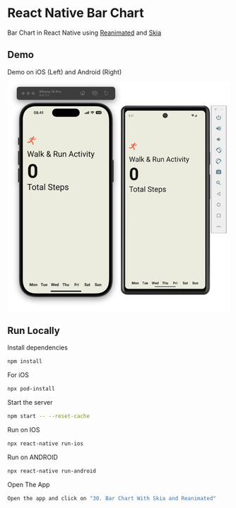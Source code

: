 # React Native Bar Chart

Bar Chart in React Native using [Reanimated](https://docs.swmansion.com/react-native-reanimated/) and [Skia](https://shopify.github.io/react-native-skia/docs/getting-started/installation/)

## Demo

Demo on iOS (Left) and Android (Right)

![Demo](./Demo.gif)

## Run Locally

Install dependencies

```bash
npm install
```

For iOS

```bash
npx pod-install
```

Start the server

```bash
npm start -- --reset-cache
```

Run on IOS

```bash
npx react-native run-ios
```

Run on ANDROID

```bash
npx react-native run-android
```

Open The App

```bash
Open the app and click on "30. Bar Chart With Skia and Reanimated"
```
